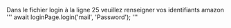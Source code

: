 Dans le fichier login à la ligne 25 veuillez renseigner vos identifiants amazon
'''
        await loginPage.login('mail', 'Password');
'''
